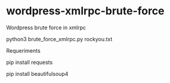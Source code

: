 # wordpress-xmlrpc-brute-force
Wordpress brute force in xmlrpc 

python3 brute_force_xmlrpc.py rockyou.txt

Requeriments
	
pip install requests

pip install beautifulsoup4
